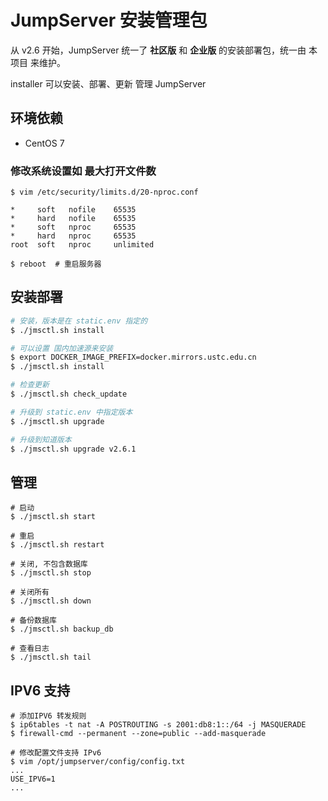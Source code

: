 # JumpServer 安装管理包

从 v2.6 开始，JumpServer 统一了 **社区版** 和 **企业版** 的安装部署包，统一由 本项目 来维护。

installer 可以安装、部署、更新 管理 JumpServer

## 环境依赖
  - CentOS 7

### 修改系统设置如 最大打开文件数

```
$ vim /etc/security/limits.d/20-nproc.conf

*     soft   nofile    65535
*     hard   nofile    65535
*     soft   nproc     65535
*     hard   nproc     65535
root  soft   nproc     unlimited

$ reboot  # 重启服务器
```

## 安装部署

```bash
# 安装，版本是在 static.env 指定的
$ ./jmsctl.sh install

# 可以设置 国内加速源来安装
$ export DOCKER_IMAGE_PREFIX=docker.mirrors.ustc.edu.cn
$ ./jmsctl.sh install

# 检查更新
$ ./jmsctl.sh check_update

# 升级到 static.env 中指定版本
$ ./jmsctl.sh upgrade 

# 升级到知道版本
$ ./jmsctl.sh upgrade v2.6.1
```

## 管理

```
# 启动
$ ./jmsctl.sh start

# 重启
$ ./jmsctl.sh restart

# 关闭, 不包含数据库
$ ./jmsctl.sh stop

# 关闭所有
$ ./jmsctl.sh down

# 备份数据库
$ ./jmsctl.sh backup_db

# 查看日志
$ ./jmsctl.sh tail

```

## IPV6 支持

```
# 添加IPV6 转发规则
$ ip6tables -t nat -A POSTROUTING -s 2001:db8:1::/64 -j MASQUERADE
$ firewall-cmd --permanent --zone=public --add-masquerade

# 修改配置文件支持 IPv6
$ vim /opt/jumpserver/config/config.txt
...
USE_IPV6=1
...
```
